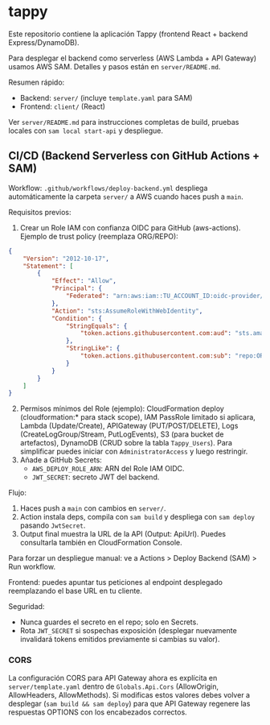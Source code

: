 # tappy

Este repositorio contiene la aplicación Tappy (frontend React + backend Express/DynamoDB).

Para desplegar el backend como serverless (AWS Lambda + API Gateway) usamos AWS SAM. Detalles y pasos están en `server/README.md`.

Resumen rápido:
- Backend: `server/` (incluye `template.yaml` para SAM)
- Frontend: `client/` (React)

Ver `server/README.md` para instrucciones completas de build, pruebas locales con `sam local start-api` y despliegue.

## CI/CD (Backend Serverless con GitHub Actions + SAM)

Workflow: `.github/workflows/deploy-backend.yml` despliega automáticamente la carpeta `server/` a AWS cuando haces push a `main`.

Requisitos previos:
1. Crear un Role IAM con confianza OIDC para GitHub (aws-actions). Ejemplo de trust policy (reemplaza ORG/REPO):
```json
{
	"Version": "2012-10-17",
	"Statement": [
		{
			"Effect": "Allow",
			"Principal": {
				"Federated": "arn:aws:iam::TU_ACCOUNT_ID:oidc-provider/token.actions.githubusercontent.com"
			},
			"Action": "sts:AssumeRoleWithWebIdentity",
			"Condition": {
				"StringEquals": {
					"token.actions.githubusercontent.com:aud": "sts.amazonaws.com"
				},
				"StringLike": {
					"token.actions.githubusercontent.com:sub": "repo:ORG/REPO:*"
				}
			}
		}
	]
}
```
2. Permisos mínimos del Role (ejemplo): CloudFormation deploy (cloudformation:* para stack scope), IAM PassRole limitado si aplicara, Lambda (Update/Create), APIGateway (PUT/POST/DELETE), Logs (CreateLogGroup/Stream, PutLogEvents), S3 (para bucket de artefactos), DynamoDB (CRUD sobre la tabla `Tappy_Users`). Para simplificar puedes iniciar con `AdministratorAccess` y luego restringir.
3. Añade a GitHub Secrets:
	 - `AWS_DEPLOY_ROLE_ARN`: ARN del Role IAM OIDC.
	 - `JWT_SECRET`: secreto JWT del backend.

Flujo:
1. Haces push a `main` con cambios en `server/`.
2. Action instala deps, compila con `sam build` y despliega con `sam deploy` pasando `JwtSecret`.
3. Output final muestra la URL de la API (Output: ApiUrl). Puedes consultarla también en CloudFormation Console.

Para forzar un despliegue manual: ve a Actions > Deploy Backend (SAM) > Run workflow.

Frontend: puedes apuntar tus peticiones al endpoint desplegado reemplazando el base URL en tu cliente.

Seguridad:
- Nunca guardes el secreto en el repo; solo en Secrets.
- Rota `JWT_SECRET` si sospechas exposición (desplegar nuevamente invalidará tokens emitidos previamente si cambias su valor).

### CORS

La configuración CORS para API Gateway ahora es explícita en `server/template.yaml` dentro de `Globals.Api.Cors` (AllowOrigin, AllowHeaders, AllowMethods). Si modificas estos valores debes volver a desplegar (`sam build && sam deploy`) para que API Gateway regenere las respuestas OPTIONS con los encabezados correctos.
